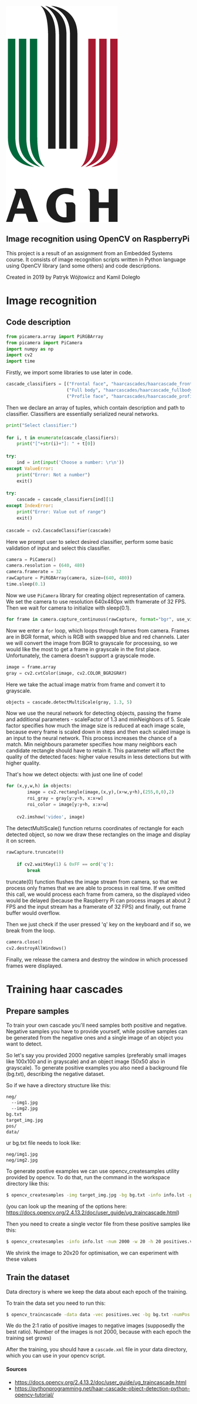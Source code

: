 ![agh logo](agh.png)



## Image recognition using OpenCV on RaspberryPi

This project is a result of an assignment from an Embedded Systems course. It consists of image recognition scripts written in Python language using OpenCV library (and some others) and code descriptions.

Created in 2019 by Patryk Wójtowicz and Kamil Doległo

 <div style="page-break-after: always;"></div>

# Image recognition

## Code description

```python
from picamera.array import PiRGBArray
from picamera import PiCamera
import numpy as np
import cv2
import time
```

Firstly, we import some libraries to use later in code.

```python
cascade_classifiers = [("Frontal face", "haarcascades/haarcascade_frontalface_default.xml"),
                       ("Full body", "haarcascades/haarcascade_fullbody.xml"),
                       ("Profile face", "haarcascades/haarcascade_profileface.xml")]
```

Then we declare an array of tuples, which contain description and path to classifier. Classifiers are essentially serialized neural networks. 

```python
print("Select classifier:")

for i, t in enumerate(cascade_classifiers):
    print("["+str(i)+"]: " + t[0])

try:
    ind = int(input('Choose a number: \r\n'))
except ValueError:
    print("Error: Not a number")
    exit()
    
try:
    cascade = cascade_classifiers[ind][1] 
except IndexError:
    print("Error: Value out of range")
    exit()
    
cascade = cv2.CascadeClassifier(cascade)
```

Here we prompt user to select desired classifier, perform some basic validation of input and select this classifier.

```python
camera = PiCamera()
camera.resolution = (640, 480)
camera.framerate = 32
rawCapture = PiRGBArray(camera, size=(640, 480))
time.sleep(0.1)
```

Now we use `PiCamera` library for creating object representation of camera. We set the camera to use resolution 640x480px with framerate of 32 FPS. Then we wait for camera to initialize with sleep(0.1).

```python
for frame in camera.capture_continuous(rawCapture, format="bgr", use_video_port=True):
```

Now we enter a `for` loop, which loops through frames from camera. Frames are in BGR format, which is RGB with swapped blue and red channels. Later we will convert the image from BGR to grayscale for processing, so we would like the most to get a frame in grayscale in the first place. Unfortunately, the camera doesn't support a grayscale mode. 

```python
image = frame.array
gray = cv2.cvtColor(image, cv2.COLOR_BGR2GRAY)
```

Here we take the actual image matrix from frame and convert it to grayscale.

```python
objects = cascade.detectMultiScale(gray, 1.3, 5)
```

Now we use the neural network for detecting objects, passing the frame and additional parameters - scaleFactor of 1.3 and minNeighbors of 5. Scale factor specifies how much the image size is reduced at each image scale, because every frame is scaled down in steps and then each scaled image is an input to the neural network. This process increases the chance of a match. Min neighbours parameter specifies how many neighbors each candidate rectangle should have to retain it. This parameter will affect the quality of the detected faces: higher value results in less detections but with higher quality.

That's how we detect objects: with just one line of code!

```python
for (x,y,w,h) in objects:
        image = cv2.rectangle(image,(x,y),(x+w,y+h),(255,0,0),2)
        roi_gray = gray[y:y+h, x:x+w]
        roi_color = image[y:y+h, x:x+w]

    cv2.imshow('video', image)
```

The detectMultiScale() function returns coordinates of rectangle for each detected object, so now we draw these rectangles on the image and display it on screen. 

```python
rawCapture.truncate(0)

    if cv2.waitKey(1) & 0xFF == ord('q'):
        break

```

truncate(0) function flushes the image stream from camera, so that we process only frames that we are able to process in real time. If we omitted this call, we would process each frame from camera, so the displayed video would be delayed (because the Raspberry Pi can process images at about 2 FPS and the input stream has a framerate of 32 FPS) and finally, out frame buffer would overflow. 

Then we just check if the user pressed 'q' key on the keyboard and if so, we break from the loop. 

```python
camera.close()
cv2.destroyAllWindows()

```

Finally, we release the camera and destroy the window in which processed frames were displayed. 

 <div style="page-break-after: always;"></div>

# Training haar cascades

## Prepare samples

To train your own cascade you'll need samples both positive and negative. Negative samples you have to provide yourself, while positive samples can be generated from the negative ones and a single image of an object you want to detect. 

So let's say you provided 2000 negative samples (preferably small images like 100x100 and in grayscale) and an object image (50x50 also in grayscale). To generate positive examples you also need a background file (bg.txt), describing the negative dataset.

So if we have a directory structure like this:

```
neg/
  --img1.jpg
  --img2.jpg
bg.txt
target_img.jpg
pos/
data/
```

ur bg.txt file needs to look like:

```
neg/img1.jpg
neg/img2.jpg
```

To generate postive examples we can use opencv_createsamples utility provided by opencv. To do that, run the command in the workspace directory like this:

```bash
$ opencv_createsamples -img target_img.jpg -bg bg.txt -info info.lst -pngoutput pos -maxxangle 0.1 -maxyangle 0.1 -maxzangle 0.1
```

(you can look up the meaning of the options here: https://docs.opencv.org/2.4.13.2/doc/user_guide/ug_traincascade.html)

Then you need to create a single vector file from these positive samples like this:

```bash
$ opencv_createsamples -info info.lst -num 2000 -w 20 -h 20 positives.vec
```

We shrink the image to 20x20 for optimisation, we can experiment with these values

## Train the dataset

Data directory is where we keep the data about each epoch of the training.

To train the data set you need to run this:

```bash
$ opencv_traincascade -data data -vec positives.vec -bg bg.txt -numPos 1800 -numNeg 900 -numStages 10 -w 20 -h 20
```

We do the 2:1 ratio of positive images to negative images (supposedly the best ratio). Number of the images is not 2000, because with each epoch the training set grows)

After the training, you should have a `cascade.xml` file in your data directory, which you can use in your opencv script.

#### Sources

- https://docs.opencv.org/2.4.13.2/doc/user_guide/ug_traincascade.html
- https://pythonprogramming.net/haar-cascade-object-detection-python-opencv-tutorial/



